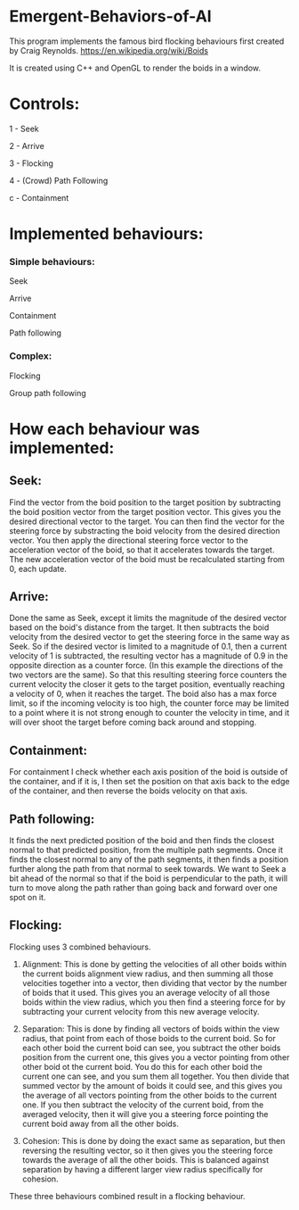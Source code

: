 # Emergent-Behaviors-of-AI
This program implements the famous bird flocking behaviours first created by Craig Reynolds.
https://en.wikipedia.org/wiki/Boids

It is created using C++ and OpenGL to render the boids in a window.

# Controls:

1 - Seek

2 - Arrive

3 - Flocking

4 - (Crowd) Path Following

c - Containment


# Implemented behaviours:

### Simple behaviours:

Seek

Arrive

Containment

Path following

### Complex:

Flocking

Group path following


# How each behaviour was implemented:

## Seek:
Find the vector from the boid position to the target position by subtracting the boid position vector from the target position vector.
This gives you the desired directional vector to the target. You can then find the vector for the steering force by substracting the boid velocity from the desired direction vector.
You then apply the directional steering force vector to the acceleration vector of the boid, so that it accelerates towards the target.
The new acceleration vector of the boid must be recalculated starting from 0, each update.

## Arrive:
Done the same as Seek, except it limits the magnitude of the desired vector based on the boid's distance from the target. 
It then subtracts the boid velocity from the desired vector to get the steering force in the same way as Seek. 
So if the desired vector is limited to a magnitude of 0.1, then a current velocity of 1 is subtracted, 
the resulting vector has a magnitude of 0.9 in the opposite direction as a counter force. (In this example the directions of the two vectors are the same).
So that this resulting steering force counters the current velocity the closer it gets to the target position, eventually reaching a velocity of 0, when it reaches the target.
The boid also has a max force limit, so if the incoming velocity is too high, 
the counter force may be limited to a point where it is not strong enough to counter the velocity in time, and it will over shoot the target before coming back around and stopping.

## Containment:
For containment I check whether each axis position of the boid is outside of the container, and if it is, 
I then set the position on that axis back to the edge of the container, and then reverse the boids velocity on that axis.

## Path following:
It finds the next predicted position of the boid and then finds the closest normal to that predicted position, from the multiple path segments.
Once it finds the closest normal to any of the path segments, it then finds a position further along the path from that normal to seek towards. 
We want to Seek a bit ahead of the normal so that if the boid is perpendicular to the path, it will turn to move along the path rather than going back and forward over one spot on it.

## Flocking:
Flocking uses 3 combined behaviours.

1. Alignment: This is done by getting the velocities of all other boids within the current boids alignment view radius, 
and then summing all those velocities together into a vector, then dividing that vector by the number of boids that it used. 
This gives you an average velocity of all those boids within the view radius, which you then find a steering force for by subtracting your current velocity from this new average velocity.

2. Separation: This is done by finding all vectors of boids within the view radius, that point from each of those boids to the current boid.
So for each other boid the current boid can see, you subtract the other boids position from the current one, this gives you a vector pointing from other other boid ot the current boid.
You do this for each other boid the current one can see, and you sum them all together. 
You then divide that summed vector by the amount of boids it could see, and this gives you the average of all vectors pointing from the other boids to the current one.
If you then subtract the velocity of the current boid, from the averaged velocity, then it will give you a steering force pointing the current boid away from all the other boids.

3. Cohesion: This is done by doing the exact same as separation, but then reversing the resulting vector, so it then gives you the steering force towards the average of all the other boids.
This is balanced against separation by having a different larger view radius specifically for cohesion.

These three behaviours combined result in a flocking behaviour.


